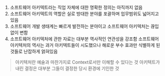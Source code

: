 1. 소프트웨어 아키텍트라는 직업 자체에 대한 명확한 정의는 아직까지 없음
2. 소프트웨어 아키텍트의 역할은 실로 방대한 분야를 포괄하며 업무범위도 넓어지고 있음
3. 소프트웨어 개발 생태계는 빠르게 발전하는 분야이고 소프트웨어 아키텍처는 끊입없이 변함
4. 소프트웨어 아키텍처에 관한 자료는 대부분 역사적인 연관성을 강조함
   소프트웨어 아키텍처의 역사는 과거 아키텍트들이 시도했으나 해로운 부수 효과만 식별하게 된 것들로 난잡하게 얽혀있음

> 아키텍처란 예술과 마찬가지로 Context로서만 이해할 수 있다는 것
> 아키텍트가 내린 결정은 대부분 그들이 결정한 당시 환경에 기인한 것